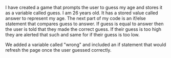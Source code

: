 I have created a game that prompts the user to guess my age and stores it as a variable called guess. I am 26 years old. It has a stored value called answer to represent my age. The next part of my code is an if/else statement that compares guess to answer. If guess is equal to answer then the user is told that they made the correct guess. If their guess is too high they are alerted that such and same for if their guess is too low.

We added a variable called "wrong" and included an if statement that would refresh the page once the user guessed correctly.
